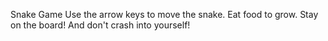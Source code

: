 Snake Game
Use the arrow keys to move the snake.
Eat food to grow.
Stay on the board!
And don't crash into yourself!